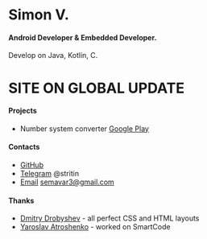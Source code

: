 # Simon V.
#### Android Developer & Embedded Developer.   
Develop on Java, Kotlin, C.

# SITE ON GLOBAL UPDATE

#### Projects
- Number system converter [Google Play](https://goo.gl/pBhqqk)

#### Contacts
- [GitHub](https://github.com/simonvar)
- [Telegram](https://web.telegram.org/#/im?p=@stritin) @stritin
- [Email](mailto:semavar3@gmail.com) semavar3@gmail.com

#### Thanks
- [Dmitry Drobyshev](https://github.com/ItNoN) - all perfect CSS and HTML layouts
- [Yaroslav Atroshenko](https://github.com/yaroslavok) - worked on SmartCode
